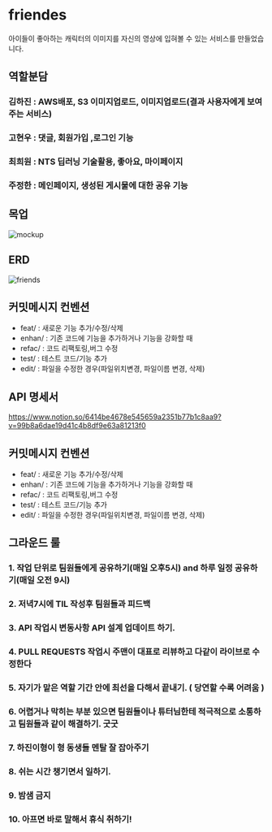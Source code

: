 # friendes

아이들이 좋아하는 캐릭터의 이미지를 자신의 영상에 입혀볼 수 있는 서비스를 만들었습니다.

## 역할분담
### 김하진 : AWS배포, S3 이미지업로드, 이미지업로드(결과 사용자에게 보여주는 서비스)
### 고현우 : 댓글, 회원가입 ,로그인 기능
### 최희원 : NTS 딥러닝 기술활용, 좋아요, 마이페이지
### 주정한 : 메인페이지, 생성된 게시물에 대한 공유 기능

## 목업

![mockup](https://user-images.githubusercontent.com/55477835/176158609-df8279dd-cdbd-4edf-a7a5-152c37e51103.png)


## ERD

![friends](https://user-images.githubusercontent.com/55477835/176158630-17a329cd-53b5-4101-8809-c1a3380166f8.png)


## 커밋메시지 컨벤션

- feat/ : 새로운 기능 추가/수정/삭제
- enhan/ : 기존 코드에 기능을 추가하거나 기능을 강화할 때
- refac/ : 코드 리팩토링,버그 수정
- test/ : 테스트 코드/기능 추가
- edit/ : 파일을 수정한 경우(파일위치변경, 파일이름 변경, 삭제)


## API 명세서

https://www.notion.so/6414be4678e545659a2351b77b1c8aa9?v=99b8a6dae19d41c4b8df9e63a81213f0

## 커밋메시지 컨벤션

- feat/ : 새로운 기능 추가/수정/삭제
- enhan/ : 기존 코드에 기능을 추가하거나 기능을 강화할 때
- refac/ : 코드 리팩토링,버그 수정
- test/ : 테스트 코드/기능 추가
- edit/ : 파일을 수정한 경우(파일위치변경, 파일이름 변경, 삭제)


## 그라운드 룰

### 1.  작업 단위로 팀원들에게 공유하기(매일 오후5시) and 하루 일정 공유하기(매일 오전 9시)

### 2. 저녁7시에 TIL 작성후 팀원들과 피드백

### 3. API 작업시 변동사항 API 설계 업데이트 하기.

### 4. PULL REQUESTS 작업시 주맨이 대표로 리뷰하고 다같이 라이브로 수정한다

### 5. 자기가 맡은 역할 기간 안에 최선을 다해서 끝내기.  ( 당연할 수록 어려움 )

### 6. 어렵거나 막히는 부분 있으면 팀원들이나 튜터님한테 적극적으로 소통하고 팀원들과 같이 해결하기. 굿굿

### 7. 하진이형이 형 동생들 멘탈 잘 잡아주기

### 8. 쉬는 시간 챙기면서 일하기.

### 9. 밤샘 금지

### 10. 아프면 바로 말해서 휴식 취하기! 
